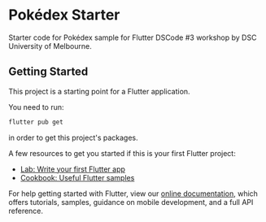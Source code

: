 # Pokédex Starter

Starter code for Pokédex sample for Flutter DSCode #3 workshop by DSC University of Melbourne.

## Getting Started

This project is a starting point for a Flutter application.

You need to run:

```sh
flutter pub get
```

in order to get this project's packages.

A few resources to get you started if this is your first Flutter project:

- [Lab: Write your first Flutter app](https://flutter.dev/docs/get-started/codelab)
- [Cookbook: Useful Flutter samples](https://flutter.dev/docs/cookbook)

For help getting started with Flutter, view our
[online documentation](https://flutter.dev/docs), which offers tutorials,
samples, guidance on mobile development, and a full API reference.
